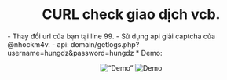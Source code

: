 <H1 align="center">
CURL check giao dịch vcb.
</H1>
- Thay đổi url của bạn tại line 99.
- Sử dụng api giải captcha của @nhockm4v.
- api: domain/getlogs.php?username=hungdz&password=hungdz
* Demo:
<p align="center">
  <img src="https://www.upsieutoc.com/images/2020/02/26/Screen-Shot-2020-02-26-at-22.44.38.png" width="" title="Demo" alt=“Demo”>
  <img src="https://i.imgur.com/k6ahDAB.png" width="" title="Demo" alt="Demo">
</p>

